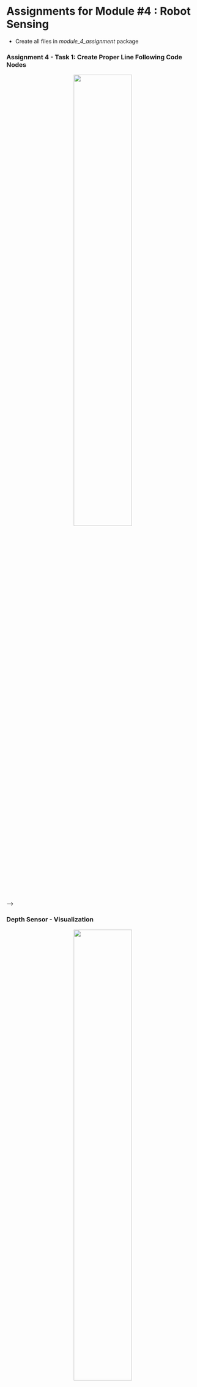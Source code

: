 # Assignments for Module #4 : Robot Sensing
- Create all files in *module_4_assignment* package


### Assignment 4 - Task 1: Create Proper Line Following Code Nodes
<p align="center">
<img src = "doc/LF.png?raw=true" center=true width="55%"/>
</p> -->

### Depth Sensor - Visualization
<p align="center">
<img src = "doc/Depth.png?raw=true" center=true width="55%"/>
</p> -->

### Assignment 4 - Task 2: Create a Software Structure for Maze Solving Robot
<p align="center">
<img src = "doc/task2.png?raw=true" center=true width="55%"/>
</p> -->

### Assignment 4 - Task 3: Wall Following Behaviour
<p align="center">
<img src = "doc/mazesquare.gif?raw=true" center=true width="55%"/>
</p>

### Assignment 4 - Task 4: Calculate Robot Speed
<p align="center">
<img src = "doc/IMU.gif?raw=true" center=true width="55%"/>
</p>




<details open>
<summary> <b>Brief Review<b></summary>

- First part of the assignment is creating Line Follower using camera sensor and make the nodes readable.

- The second assignment just create methods for battery energy health and PID controllers for linear motion.

- Next the third, create wall following robot with custom square world in gazebo system using lidar scan sensor.

- Last assignment is get the IMU sensor data for acceleration and velocities

<!-- ### <b>Project Tree</b>
<p align="center">
<img src = "doc/tree.PNG?raw=true" center=true width="35%"/>
</p>

</details>

<details close> -->
<summary> <b>Assignments and Solutions<b></summary>



### Assignment 1: Create proper Line Following Code Nodes
- **Tasks**:
Create a LineFollowing robot using readable simple code. 

- **Solutions**:
How i make the nodes :
1. Start with making files task 1.cpp
2. Then imclude the libraries for the node such as geometry msgs ,sensor msgs std msgs and rclcpp
3. make the class of LineFollowing
4. create the publisher using /cmd_vel topic and subscriber which is contain camera calback methods(topic /camera/image_raw) for generate the 4 logic methods inside.
5. in camera callback , transferData methods for convert the ros data into opencv data, edgeSegementation for processing segementation in opencv data , robotAction method for declare the logic linefollower , visualization for showing the segementation images.
6. Finally,make the ros2 int main() function to spin the node in order to run the nodes.




### Assignment 3: Wall Following Behaviour
- **Tasks**:
Create a mobile robot following wall behaviour in square arena.

- **Solutions**:
How i make the nodes :
1. Start with making files task 3.cpp
2. Then imclude the libraries for the node such as geometry msgs ,sensor msgs std msgs and rclcpp
3. make the class of LineFollowing
4. create the publisher using /cmd_vel topic and subscriber which is contain lidar calback methods(topic /scan) for generate the 3 logic methods inside.
5. in lidar callback , obstacleSens methods for grouping the ros lidar data into forward,right,and left, robotState for give the switch logic of the state , robotAction method for declare the action per logic.
6. Finally,make the ros2 int main() function to spin the node in order to run the nodes.

How i set up the ros2 package system:
1. create the folder of src and launch
2. create gazebo world square using editor and save the world file
3. create the files of nodes and launch (contains turlebot3 spawner,gazebo system,task3 nodes,maze world file) 
4. modify the CMakelist,txt using add_executable , ament_target_dependencies,install(TARGETS),install(DIRECTORY) = world,launch,urdf
5. colcon build to compile all of the files in the packages (inside the assignment_ws folder)
6. ros2 launch module_4_assignment test_3 to launch  the nodes (inside the assignment_ws folder)


### Assignment 4: Calculate Robot Speed
- **Tasks**:
Utilize Turltebo3 IMU sensor to calculate robot
    - Velocity
    - Acceleration

- **Solutions**:
How i make the nodes :
1. Start with making files task 4.cpp
2. Then imclude the libraries for the node such as geometry msgs ,sensor msgs/msg/imu.hpp, std msgs and rclcpp
3. make the class of ImuSens
4. create the publisher using /cmd_vel topic and subscriber which is contain imu calback methods(topic /imu) for generate the 2 logic methods inside.
5. in imu callback , imuSens methods for get the ros imu data for angular velocities and linear acceleration, robotAction for give the command velocities .
6. Finally,make the ros2 int main() function to spin the node in order to run the nodes.

How i set up the ros2 package system:
1. create the folder of src and launch
3. create the files of nodes 
4. modify the CMakelist,txt using add_executable , ament_target_dependencies,install(TARGETS),install(DIRECTORY) = world,launch,urdf
5. colcon build to compile all of the files in the packages (inside the assignment_ws folder)
5. ros2 launch turtlebot3_gazebo empty_world.launch.py to launch  the gazebo nodes (inside the assignment_ws folder)
6. ros2 run module_4_assignment test_4 to launch  the nodes (inside the assignment_ws folder)




### Assignment 5: Robot Sensing Debug: Fixing LF code

- **Solutions**:
    1.clone the robot_sensing_debug packages
    2.modify the CMakelist.txt (path ,folder and name of file)
    3.modify the launch files path and name
    4.modify the line_following.world path then models ( dae,config,and sdf file path )






<p align="center"> </p>
</details>

<details open>
<summary> <b>Using The Package <b></summary>

- Follow the next steps to replicate the outcome...

- Create the workspace
```sh
    cd ~
    mkdir -p assignments_ws/src
    cd assignments_ws/src
```
- Fork (or clone) this repo in the `~/assignments_ws/src` folder by typing:
```sh 
    git clone https://github.com/Robotisim/robotics_software_engineer.git
```
- Next compile and source the repository
```sh
    cd ~/assignments_ws
    colcon build --packages-select module_4_assignment
    source install/setup.bash
```

- Run the demos for Assignment 2, Part 1, 2,3,4
```sh
    ros2 launch module_4_assignment task_1
    ros2 launch module_4_assignment task_3
    ros2 launch module_4_assignment task_4

   
 
```

</details>


<details open>
<summary> <b>Issues<b></summary>

- 1. There is no issues at all.
</details>

<details open>
<summary> <b>Future Work<b></summary>
- Implement all of the sensor data in the mobile robot to move the robot eficiently.
</details>

<details open>
<summary> <b>Contributing<b></summary>

Your contributions are always welcome! Please feel free to fork and modify the content but remember to finally do a pull request.

</details>

<details open>
<summary> :iphone: <b>Having Problems?<b></summary>

<p align = "center">

[<img src="https://img.shields.io/badge/linkedin-%230077B5.svg?&style=for-the-badge&logo=linkedin&logoColor=white" />](https://www.linkedin.com/in/yusufbadriawan)
[<img src="https://img.shields.io/badge/telegram-2CA5E0?style=for-the-badge&logo=telegram&logoColor=white"/>](https://t.me/yusufbadriawan)
[<img src="https://img.shields.io/badge/linkedin-%230077B5.svg?&style=for-the-badge&logo=linkedin&logoColor=white" />](https://www.linkedin.com/in/yusufbadriawan)
[<img src="https://img.shields.io/badge/gmail-%23D14836.svg?&style=for-the-badge&logo=gmail&logoColor=white" />](mailto:yusufbadriawan@gmail.com)

</p

</details>

<details open>
<summary> <b>License<b></summary>
<!-- <p align = "center">
<img src= "https://mirrors.creativecommons.org/presskit/buttons/88x31/svg/by-sa.svg" />
</p> -->
</details>